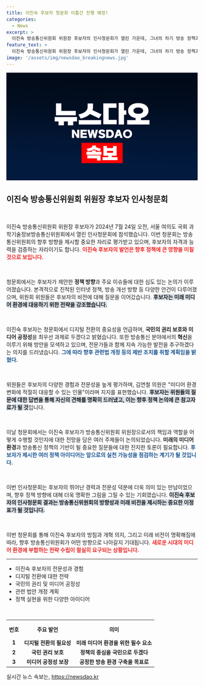 ```yaml
---
title: 이진숙 후보자 청문회 이틀간 진행 예정!
categories:
  - News
excerpt: >
  이진숙 방송통신위원회 위원장 후보자의 인사청문회가 열린 가운데, 그녀의 차기 방송 정책과 비전에 대한 논의가 집중되고 있다. 궁금한 내용이 가득한 청문회 현장을 함께 살펴보자!
feature_text: >
  이진숙 방송통신위원회 위원장 후보자의 인사청문회가 열린 가운데, 그녀의 차기 방송 정책과 비전에 대한 논의가 집중되고 있다. 궁금한 내용이 가득한 청문회 현장을 함께 살펴보자!
image: '/assets/img/newsdao_breakingnews.jpg'
---
```


<p><img src="/assets/img/newsdao_breakingnews.jpg" alt="koreaapp 속보" /></p>

<h2 data-ke-size="size26">이진숙 방송통신위원회 위원장 후보자 인사청문회</h2>

<p data-ke-size="size16">&nbsp;</p>

<p>이진숙 방송통신위원회 위원장 후보자가 2024년 7월 24일 오전, 서울 여의도 국회 과학기술정보방송통신위원회에서 열린 인사청문회에 참석했습니다. 이번 청문회는 방송통신위원회의 향후 방향을 제시할 중요한 자리로 평가받고 있으며, 후보자의 자격과 능력을 검증하는 자리이기도 합니다. <b><span style="color: #ee2323;">이진숙 후보자의 발언은 향후 정책에 큰 영향을 미칠 것으로 보입니다.</span></b> </p>

<p data-ke-size="size16">&nbsp;</p>

<p>청문회에서는 후보자가 제안한 <b>정책 방향</b>과 주요 이슈들에 대한 심도 있는 논의가 이루어졌습니다. 본격적으로 진척된 인터넷 정책, 방송 개선 방향 등 다양한 안건이 다루어졌으며, 위원회 위원들은 후보자의 비전에 대해 질문을 이어갔습니다. <b><span style="background-color: #21538527;">후보자는 미래 미디어 환경에 대응하기 위한 전략을 강조했습니다.</span></b> </p>

<p data-ke-size="size16">&nbsp;</p>

<p>이진숙 후보자는 청문회에서 디지털 전환의 중요성을 언급하며, <b>국민의 권리 보호와 미디어 공정성</b>을 최우선 과제로 두겠다고 밝혔습니다. 또한 방송통신 분야에서의 <b>혁신</b>을 이루기 위해 방안을 모색하고 있으며, 전문가들과 함께 지속 가능한 발전을 추구하겠다는 의지를 드러냈습니다. <b><span style="color: #1a5490;">그에 따라 향후 관련법 개정 등의 제반 조치를 취할 계획임을 밝혔다.</span></b> </p>

<p data-ke-size="size16">&nbsp;</p>

<p>위원들은 후보자의 다양한 경험과 전문성을 높게 평가하며, 김연철 의원은 "미디어 환경 변화에 적절히 대응할 수 있는 인물"이라며 지지를 표현했습니다. <b><span style="background-color: #21538527;">후보자는 위원들의 질문에 대한 답변을 통해 자신의 견해를 명확히 드러냈고, 이는 향후 정책 논의에 큰 참고자료가 될 것</span></b>입니다. </p>

<p data-ke-size="size16">&nbsp;</p>

<p>이날 청문회에서는 이진숙 후보자가 방송통신위원회 위원장으로서의 책임과 역할을 어떻게 수행할 것인지에 대한 전망을 담은 여러 주제들이 논의되었습니다. <b>미래의 미디어 환경</b>과 방송통신 정책의 기반이 될 중요한 질문들에 대한 진지한 토론이 필요합니다. <b><span style="color: #1a5490;">후보자가 제시한 여러 정책 아이디어는 앞으로의 실천 가능성을 점검하는 계기가 될 것입니다.</span></b> </p>

<p data-ke-size="size16">&nbsp;</p>

<p>이번 인사청문회는 후보자의 뛰어난 경력과 전문성 덕분에 더욱 의미 있는 만남이었으며, 향후 정책 방향에 대해 더욱 명확한 그림을 그릴 수 있는 기회였습니다. <b><span style="background-color: #21538527;">이진숙 후보자의 인사청문회 결과는 방송통신위원회의 방향성과 미래 비전을 제시하는 중요한 이정표가 될 것입니다.</span></b> </p>

<p data-ke-size="size16">&nbsp;</p>

<p>이번 청문회를 통해 이진숙 후보자의 방침과 개혁 의지, 그리고 미래 비전이 명확해짐에 따라, 향후 방송통신위원회가 어떤 방향으로 나아갈지 기대됩니다. <b><span style="color: #ee2323;">새로운 시대의 미디어 환경에 부합하는 전략 수립이 절실히 요구되는 상황입니다.</span></b> </p>

<hr />

<ul>
  <li>이진숙 후보자의 전문성과 경험</li>
  <li>디지털 전환에 대한 전략</li>
  <li>국민의 권리 및 미디어 공정성</li>
  <li>관련 법안 개정 계획</li>
  <li>정책 실현을 위한 다양한 아이디어</li>
</ul>

<p data-ke-size="size16">&nbsp;</p>

<table style="width: 100%; border-spacing: 0; border-collapse: collapse;">
  <tr>
    <th style="text-align: center; height: 40px;"><b>번호</b></th>
    <th style="text-align: center; height: 40px;"><b>주요 발언</b></th>
    <th style="text-align: center; height: 40px;"><b>의미</b></th>
  </tr>
  <tr>
    <td style="text-align: center; height: 17px;"><b>1</b></td>
    <td style="text-align: center; height: 17px;"><b>디지털 전환의 필요성</b></td>
    <td style="text-align: center; height: 17px;"><b>미래 미디어 환경을 위한 필수 요소</b></td>
  </tr>
  <tr>
    <td style="text-align: center; height: 17px;"><b>2</b></td>
    <td style="text-align: center; height: 17px;"><b>국민 권리 보호</b></td>
    <td style="text-align: center; height: 17px;"><b>정책의 중심을 국민으로 두겠다</b></td>
  </tr>
  <tr>
    <td style="text-align: center; height: 17px;"><b>3</b></td>
    <td style="text-align: center; height: 17px;"><b>미디어 공정성 보장</b></td>
    <td style="text-align: center; height: 17px;"><b>공정한 방송 환경 구축을 목표로</b></td>
  </tr>
</table>
실시간 뉴스 속보는, <a href="https://newsdao.kr" rel="dofollow">https://newsdao.kr</a>


